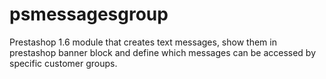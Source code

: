 # psmessagesgroup
Prestashop 1.6 module that creates text messages, show them in prestashop banner block and define which messages can be accessed by specific customer groups.
